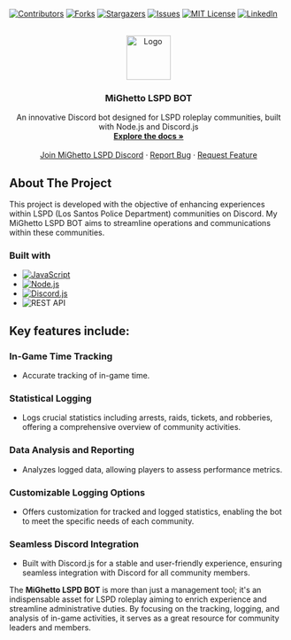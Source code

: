 <a name="readme-top"></a>
[![Contributors][contributors-shield]][contributors-url]
[![Forks][forks-shield]][forks-url]
[![Stargazers][stars-shield]][stars-url]
[![Issues][issues-shield]][issues-url]
[![MIT License](https://img.shields.io/github/license/SVRECCO/MiGhetto-LSPD-BOT?style=for-the-badge)](https://github.com/SVRECCO/MiGhetto-LSPD-BOT/blob/main/LICENSE)
[![LinkedIn][linkedin-shield]][linkedin-url]

<!-- Badges Links Update -->
[contributors-shield]: https://img.shields.io/github/contributors/SVRECCO/MiGhetto-LSPD-BOT.svg?style=for-the-badge
[contributors-url]: https://github.com/SVRECCO/MiGhetto-LSPD-BOT/graphs/contributors
[forks-shield]: https://img.shields.io/github/forks/SVRECCO/MiGhetto-LSPD-BOT.svg?style=for-the-badge
[forks-url]: https://github.com/SVRECCO/MiGhetto-LSPD-BOT/network/members
[stars-shield]: https://img.shields.io/github/stars/SVRECCO/MiGhetto-LSPD-BOT.svg?style=for-the-badge
[stars-url]: https://github.com/SVRECCO/MiGhetto-LSPD-BOT/stargazers
[issues-shield]: https://img.shields.io/github/issues/SVRECCO/MiGhetto-LSPD-BOT.svg?style=for-the-badge
[issues-url]: https://github.com/SVRECCO/MiGhetto-LSPD-BOT/issues
[linkedin-shield]: https://img.shields.io/badge/-LinkedIn-black.svg?style=for-the-badge&logo=linkedin&colorB=555
[linkedin-url]: https://linkedin.com/in/TheRealSethV


<br />
<div align="center">
  <a href="https://techstarwebsolutions.com/Icons/GRP2.png">
    <img src="https://techstarwebsolutions.com/Icons/GRP2.png" alt="Logo" width="80" height="80">
  </a>

  <h3 align="center">MiGhetto LSPD BOT</h3>

  <p align="center">
    An innovative Discord bot designed for LSPD roleplay communities, built with Node.js and Discord.js
    <br />
    <a href="https://github.com/SVRECCO/MiGhetto-LSPD-BOT"><strong>Explore the docs »</strong></a>
    <br />
    <br />
    <a href="https://discord.gg/mgrppd" target="_blank">Join MiGhetto LSPD Discord</a>
    ·
    <a href="https://github.com/SVRECCO/MiGhetto-LSPD-BOT/issues">Report Bug</a>
    ·
    <a href="https://github.com/SVRECCO/MiGhetto-LSPD-BOT/issues">Request Feature</a>
  </p>
  
</div>

## About The Project

This project is developed with the objective of enhancing experiences within LSPD (Los Santos Police Department) communities on Discord. My MiGhetto LSPD BOT aims to streamline operations and communications within these communities. 
### Built with
- [![JavaScript](https://img.shields.io/badge/JavaScript-F7DF1E?style=for-the-badge&logo=javascript&logoColor=black)](https://developer.mozilla.org/en-US/docs/Web/JavaScript)
- [![Node.js](https://img.shields.io/badge/Node.js-339933?style=for-the-badge&logo=nodedotjs&logoColor=white)](https://nodejs.org/)
- [![Discord.js](https://img.shields.io/badge/Discord.js-lightgrey?style=for-the-badge&logo=discord&logoColor=white)](https://discord.js.org/#/)
- ![REST API](https://img.shields.io/badge/REST_API-02569B?style=for-the-badge&logo=rest&logoColor=white)


## Key features include:

### In-Game Time Tracking
- Accurate tracking of in-game time.

### Statistical Logging
- Logs crucial statistics including arrests, raids, tickets, and robberies, offering a comprehensive overview of community activities.

### Data Analysis and Reporting
- Analyzes logged data, allowing players to assess performance metrics.

### Customizable Logging Options
- Offers customization for tracked and logged statistics, enabling the bot to meet the specific needs of each community.

### Seamless Discord Integration
- Built with Discord.js for a stable and user-friendly experience, ensuring seamless integration with Discord for all community members.

The **MiGhetto LSPD BOT** is more than just a management tool; it's an indispensable asset for LSPD roleplay  aiming to enrich experience and streamline administrative duties. By focusing on the tracking, logging, and analysis of in-game activities, it serves as a great resource for community leaders and members.
